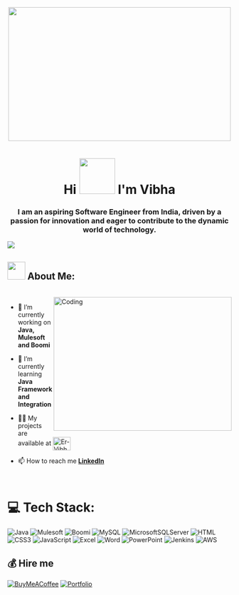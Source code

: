 <!-- MASTER PIC -->

<p align="center"> <a target="_blank" rel="noopener noreferrer" href="#"><img width="500" height="300" src="https://user-images.githubusercontent.com/59734313/157189039-c09b3e38-9f42-42c0-ab54-14f1574190a7.gif" height="175px"/></a>

<!-- INTRODUCTION -->
    
<h1 align="center">Hi <img src="https://raw.githubusercontent.com/MartinHeinz/MartinHeinz/master/wave.gif" width="80"> I'm Vibha </h1>
<h3 align="center">I am an aspiring Software Engineer from India, driven by a passion for innovation and eager to contribute to the dynamic world of technology.</h3>


<!-- INSERTING GIF ON RIGHT HAND SIDE AFTER ABOUT  -->
 [![](https://visitcount.itsvg.in/api?id=Er-Vibha&icon=5&color=6)](https://visitcount.itsvg.in)  

<h2 dir="auto"><img src="https://camo.githubusercontent.com/63371d36886ee658f5a97401f393e1ab1684b2fd3de674b8f5efc7d410b2a3d0/68747470733a2f2f6d656469612e67697068792e636f6d2f6d656469612f57556c706c634d704f43456d5447427442572f67697068792e676966" width="40" data-animated-image="" ></a> <strong>About Me:</strong></h2>
<br>

<!-- ABOUT ME -->

<img align="right" alt="Coding" width="400" height="300" src="https://static.wixstatic.com/media/2be1ce_864567900845418ebfd61e297637464d~mv2.gif">

- 🔭 I’m currently working on **Java, Mulesoft and Boomi**

- 🌱 I’m currently learning **Java Framework and Integration**

- 👨‍💻 My projects are available at <a href="https://github.com/Er-Vibha?tab=repositories"><img align="center" src="https://raw.githubusercontent.com/rahuldkjain/github-profile-readme-generator/master/src/images/icons/Social/github.svg" alt="Er-Vibha" height="30" width="40" style="max-width: 100%;"></a>

- 📫 How to reach me **[LinkedIn](https://www.linkedin.com/in/vibha-km)**

<br>

# 💻 Tech Stack:
![Java](https://img.shields.io/badge/Java-3670A0?style=flat&logo=Java&logoColor=ffdd54) ![Mulesoft](https://img.shields.io/badge/Mulesoft-%23092E20.svg?style=flat&logo=Mulesoft&logoColor=white) ![Boomi](https://img.shields.io/badge/Boomi-%23563D7C.svg?style=flat&logo=Boomi&logoColor=white) ![MySQL](https://img.shields.io/badge/mysql-%2300f.svg?style=flat&logo=mysql&logoColor=white) ![MicrosoftSQLServer](https://img.shields.io/badge/Microsoft%20SQL%20Sever-CC2927?style=flat&logo=microsoft%20sql%20server&logoColor=white)  ![HTML](https://img.shields.io/badge/Power%20BI-%23F2C811.svg?style=flat&logo=power-bi&logoColor=white) ![CSS3](https://img.shields.io/badge/css3-%231572B6.svg?style=flat&logo=css3&logoColor=white) ![JavaScript](https://img.shields.io/badge/javascript-%23323330.svg?style=flat&logo=javascript&logoColor=%23F7DF1E) ![Excel](https://img.shields.io/badge/Excel-%23197EF2.svg?style=flat&logo=microsoft-excel&logoColor=white) ![Word](https://img.shields.io/badge/Word-%232B5797.svg?style=flat&logo=microsoft-word&logoColor=white) ![PowerPoint](https://img.shields.io/badge/PowerPoint-%23B7472A.svg?style=flat&logo=microsoft-powerpoint&logoColor=white) ![Jenkins](https://img.shields.io/badge/Jenkins-%23E97627.svg?style=flat&logo=Jenkins&logoColor=white) ![AWS](https://img.shields.io/badge/AWS-%23E97627.svg?style=flat&logo=AWS&logoColor=white)


  ## 💰 Hire me
  [![BuyMeACoffee](https://img.shields.io/badge/Buy%20Me%20a%20Coffee-ffdd00?style=for-the-badge&logo=buy-me-a-coffee&logoColor=black)](https://buymeacoffee.com/Er-Vibha) 
[![Portfolio](https://img.shields.io/badge/Portfolio-ffdd00?style=for-the-badge&logo=portfolio&logoColor=black)](https://Er-Vibha.github.io)

  
<!-- Proudly created with GPRM ( https://gprm.itsvg.in ) -->

